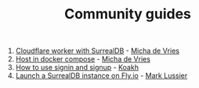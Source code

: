 <br>

<h1 align="center">Community guides</h1>

<br>

1. [Cloudflare worker with SurrealDB](01-Cloudflare_worker_with_SurrealDB.md) - [Micha de Vries](https://github.com/kearfy)
2. [Host in docker compose](02-Host_in_docker_compose.md) - [Micha de Vries](https://github.com/kearfy)
3. [How to use signin and signup](03_How_to_use_signin_and_signup) - [Koakh](https://github.com/koakh)
4. [Launch a SurrealDB instance on Fly.io](04-Launch_Instance_On_Flyio.md) - [Mark Lussier](https://github.com/intabulas)
